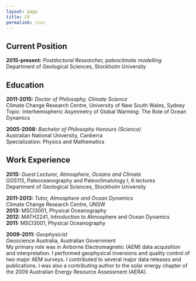```yaml
---
layout: page
title: CV
permalink: /cv/
---
```


## Current Position

**2015-present:** *Postdoctoral Researcher, paleoclimate modelling*  
Department of Geological Sciences, Stockholm University

## Education

**2011-2015:** *Doctor of Philosophy, Climate Science*  
Climate Change Research Centre, University of New South Wales, Sydney  
Topic: Interhemispheric Asymmetry of Global Warming: The Role of Ocean Dynamics   

**2005-2008:** *Bachelor of Philosophy Honours (Science)*    
Australian National University, Canberra  
Specialization: Physics and Mathematics  

## Work Experience

**2015:** *Guest Lecturer, Atmosphere, Oceans and Climate*  
GG5113, Paleoceanography and Paleoclimatology I, 6 lectures  
Department of Geological Sciences, Stockholm University

**2011-2013:** *Tutor, Atmosphere and Ocean Dynamics*   
Climate Change Research Centre, UNSW  
**2013:** MSCI3001, Physical Oceanography  
**2012:** MATH2241, Introduction to Atmosphere and Ocean Dynamics  
**2011:** MSCI3001, Physical Oceanography  

**2009-2011:** *Geophysicist*  
Geoscience Australia, Australian Government  
My primary role was in Airborne Electromagnetic (AEM) data acquisition and interpretation.
I performed geophysical inversions and quality control of two major AEM surveys. I contributed to several major data releases and publications. I was also a contributing author to the solar energy chapter of the 2009 Australian Energy Resource Assessment (AERA).

